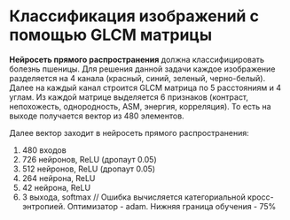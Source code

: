 # Классификация изображений с помощью GLCM матрицы
**Нейросеть прямого распространения** должна классифицировать болезнь пшеницы. Для решения данной задачи каждое изображение разделяется на 4 канала (красный, синий, зеленый, черно-белый). Далее на каждый канал строится GLCM матрица по 5 расстояниям и 4 углам. Из каждой матрице выделяется 6 признаков (контраст, непохожесть, однородность, ASM, энергия, корреляция). То есть на выходе получается вектор из 480 элементов.

Далее вектор заходит в нейросеть прямого распространения:
1. 480 входов
2. 726 нейронов, ReLU (дропаут 0.05)
3. 512 нейронов, ReLU (дропаут 0.05)
4. 264 нейрона, ReLU
5. 42 нейрона, ReLU
6. 3 выхода, softmax
//
Ошибка вычисляется категориальной кросс-энтропией. Оптимизатор - adam. Нижняя граница обучения - 75%
